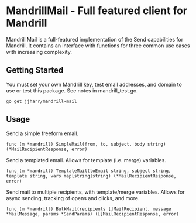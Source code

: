 # MandrillMail - Full featured client for Mandrill

Mandrill Mail is a full-featured implementation of the Send capabilities for Mandrill. It contains
an interface with functions for three common use cases with increasing complexity.

## Getting Started

You must set your own Mandrill key, test email addresses, and domain to use or test this package.
See notes in mandrill_test.go.

```
go get jjharr/mandrill-mail
```

## Usage

Send a simple freeform email.
```
func (m *mandrill) SimpleMail(from, to, subject, body string) (*MailRecipientResponse, error)
```

Send a templated email. Allows for template (i.e. merge) variables.
```
func (m *mandrill) TemplateMail(toEmail string, subject string, template string, vars map[string]string) (*MailRecipientResponse, error)
```

Send mail to multiple recipients, with template/merge variables. Allows for async sending, tracking
of opens and clicks, and more.
```
func (m *mandrill) BulkMail(recipients []MailRecipient, message *MailMessage, params *SendParams) ([]MailRecipientResponse, error)
```
